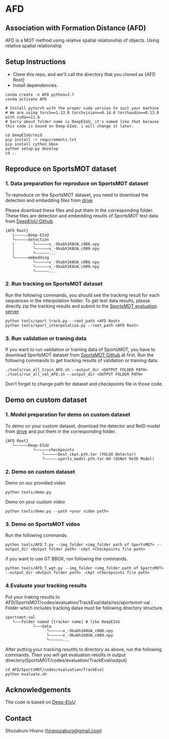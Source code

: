 # AFD
## Association with Formation Distance (AFD)
AFD is a MOT method using relative spatial relationship of objects. Using relative spatial relationship 

## Setup Instructions

* Clone this repo, and we'll call the directory that you cloned as {AFD Root}
* Install dependencies.
```
conda create -n AFD python=3.7
conda activate AFD

# Install pytorch with the proper cuda version to suit your machine
# We are using torch==1.13.0 torchvision==0.14.0 torchaudio==0.13.0 with cuda==11.6
# Sorry about folder name is DeepEIoU, it's named like that because this code is based on Deep-EIoU. i will change it later.

cd DeepEIoU/reid
pip install -r requirements.txt
pip install cython_bbox
python setup.py develop
cd ..
```

## Reproduce on SportsMOT dataset

### 1. Data preparation for reproduce on SportsMOT dataset

To reproduce on the SportsMOT dataset, you need to download the detection and embedding files from [drive](https://drive.google.com/drive/folders/14gh9e5nQhqHsw77EfxZaUyn9NgPP0-Tq?usp=sharing)

Please download these files and put them in the corresponding folder.
These files are detection and embedding results of SportsMOT test data from [DeepEIoU Github](https://github.com/hsiangwei0903/Deep-EIoU/tree/main).

```
{AFD Root}
   |——————Deep-EIoU
   └——————detection
   |        └——————v_-9kabh1K8UA_c008.npy
   |        └——————v_-9kabh1K8UA_c009.npy
   |        └——————...
   └——————embedding
            └——————v_-9kabh1K8UA_c008.npy
            └——————v_-9kabh1K8UA_c009.npy
            └——————...
```

### 2. Run tracking on SportsMOT dataset
Run the following commands, you should see the tracking result for each sequences in the interpolation folder.
To get test data results, please directly zip the tracking results and submit to the [SportsMOT evaluation server](https://codalab.lisn.upsaclay.fr/competitions/12424#participate).

```
python tools/sport_track.py --root_path <AFD Root>
python tools/sport_interpolation.py --root_path <AFD Root>
```

### 3. Run validation or traning data 
If you want to run validation or training data of SportsMOT, you have to download SportsMOT dataset from [SportsMOT Github](https://github.com/MCG-NJU/SportsMOT) at first.
Run the following commands to get tracking results of validation or training data.

```
./tools/run_all_train_AFD.sh --output_dir <OUTPUT FOLDER PATH>
./tools/run_all_val_AFD.sh --output_dir <OUTPUT FOLDER PATH>
```
Don't forget to change path for dataset and checkpoints file in those code.

## Demo on custom dataset

### 1. Model preparation for demo on custom dataset
To demo on your custom dataset, download the detector and ReID model from [drive](https://drive.google.com/drive/folders/1wItcb0yeGaxOS08_G9yRWBTnpVf0vZ2w) and put them in the corresponding folder.

```
{AFD Root}
   └——————Deep-EIoU
            └——————checkpoints
                └——————best_ckpt.pth.tar (YOLOX Detector)
                └——————sports_model.pth.tar-60 (OSNet ReID Model)
```

### 2. Demo on custom dataset
Demo on our provided video
```
python tools/demo.py
```
Demo on your custom video
```
python tools/demo.py --path <your video path>
```

### 3. Demo on SportsMOT video
Run the following commands.
```
python tools/AFD_T.py --img_folder <img_folder path of SportsMOT> --output_dir <Output folder path> -ckpt <Checkpoints file path>
```
if you want to use GT BBOX, run following the commands.
```
python tools/AFD_T_wgt.py --img_folder <img_folder path of SportsMOT> --output_dir <Output folder path> -ckpt <Checkpoints file path>
```

### 4.Evaluate your tracking results
Put your traking results to AFD/SportsMOT/codes/evaluation/TrackEval/data/res/sportsmot-val .
Folder which includes tracking datas must be following directory structure.
```
sportsmot-val
   └———folder named [tracker name] # like DeepEIoU
            └———data
                  └——————v_-9kabh1K8UA_c008.npy
                  └——————v_-9kabh1K8UA_c009.npy
                  └——————...
```

After putting your tracking resutlts to directory as above, run the following commands. Then you will get evaluation results in output directory(SportsMOT/codes/evaluation/TrackEval/output)
```
cd AFD/SportsMOT/codes/evaluation/TrackEval
python evaluate.sh
```

## Acknowledgements
The code is based on [Deep-EIoU](https://github.com/hsiangwei0903/Deep-EIoU)

## Contact
Shozaburo Hirano (hiranozaburo@gmail.com)